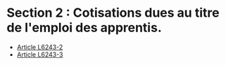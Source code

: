 # Section 2 : Cotisations dues au titre de l'emploi des apprentis.

* [Article L6243-2](./LEGIARTI000028498737.md)
* [Article L6243-3](./LEGIARTI000028498742.md)
